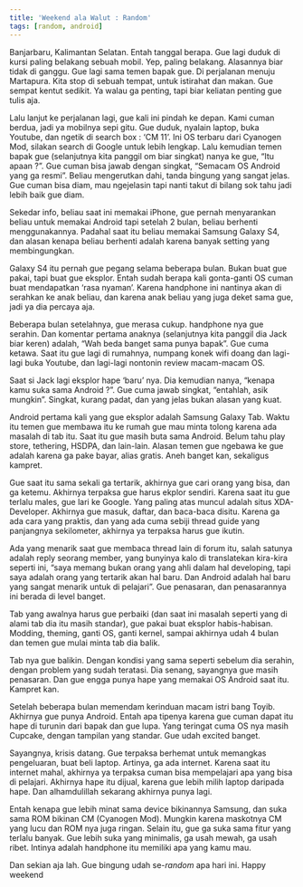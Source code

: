 ```yaml
---
title: 'Weekend ala Walut : Random'
tags: [random, android]
---
```

Banjarbaru, Kalimantan Selatan. Entah tanggal berapa. Gue lagi duduk di kursi paling belakang sebuah mobil. Yep, paling belakang. Alasannya biar tidak di ganggu. Gue lagi sama temen bapak gue. Di perjalanan menuju Martapura. Kita stop di sebuah tempat, untuk istirahat dan makan. Gue sempat kentut sedikit. Ya walau ga penting, tapi biar keliatan penting gue tulis aja.

Lalu lanjut ke perjalanan lagi, gue kali ini pindah ke depan. Kami cuman berdua, jadi ya mobilnya sepi gitu. Gue duduk, nyalain laptop, buka Youtube, dan ngetik di search box : ‘CM 11’. Ini OS terbaru dari Cyanogen Mod, silakan search di Google untuk lebih lengkap. Lalu kemudian temen bapak gue (selanjutnya kita panggil om biar singkat) nanya ke gue, “Itu apaan ?”. Gue cuman bisa jawab dengan singkat, “Semacam OS Android yang ga resmi”. Beliau mengerutkan dahi, tanda bingung yang sangat jelas. Gue cuman bisa diam, mau ngejelasin tapi nanti takut di bilang sok tahu jadi lebih baik gue diam.

Sekedar info, beliau saat ini memakai iPhone, gue pernah menyarankan beliau untuk memakai Android tapi setelah 2 bulan, beliau berhenti menggunakannya. Padahal saat itu beliau memakai Samsung Galaxy S4, dan alasan kenapa beliau berhenti adalah karena banyak setting yang membingungkan.

Galaxy S4 itu pernah gue pegang selama beberapa bulan. Bukan buat gue pakai, tapi buat gue eksplor. Entah sudah berapa kali gonta-ganti OS cuman buat mendapatkan ‘rasa nyaman’. Karena handphone ini nantinya akan di serahkan ke anak beliau, dan karena anak beliau yang juga deket sama gue, jadi ya dia percaya aja.

Beberapa bulan setelahnya, gue merasa cukup. handphone nya gue serahin. Dan komentar pertama anaknya (selanjutnya kita panggil dia Jack biar keren) adalah, “Wah beda banget sama punya bapak”. Gue cuma ketawa. Saat itu gue lagi di rumahnya, numpang konek wifi doang dan lagi-lagi buka Youtube, dan lagi-lagi nontonin review macam-macam OS.

Saat si Jack lagi eksplor hape ‘baru’ nya. Dia kemudian nanya, “kenapa kamu suka sama Android ?”. Gue cuma jawab singkat, “entahlah, asik mungkin”. Singkat, kurang padat, dan yang jelas bukan alasan yang kuat.

Android pertama kali yang gue eksplor adalah Samsung Galaxy Tab. Waktu itu temen gue membawa itu ke rumah gue mau minta tolong karena ada masalah di tab itu. Saat itu gue masih buta sama Android. Belum tahu play store, tethering, HSDPA, dan lain-lain. Alasan temen gue ngebawa ke gue adalah karena ga pake bayar, alias gratis. Aneh banget kan, sekaligus kampret.

Gue saat itu sama sekali ga tertarik, akhirnya gue cari orang yang bisa, dan ga ketemu. Akhirnya terpaksa gue harus ekplor sendiri. Karena saat itu gue terlalu males, gue lari ke Google. Yang paling atas muncul adalah situs XDA-Developer. Akhirnya gue masuk, daftar, dan baca-baca disitu. Karena ga ada cara yang praktis, dan yang ada cuma sebiji thread guide yang panjangnya sekilometer, akhirnya ya terpaksa harus gue ikutin.

Ada yang menarik saat gue membaca thread lain di forum itu, salah satunya adalah reply seorang member, yang bunyinya kalo di translatekan kira-kira seperti ini, “saya memang bukan orang yang ahli dalam hal developing, tapi saya adalah orang yang tertarik akan hal baru. Dan Android adalah hal baru yang sangat menarik untuk di pelajari”. Gue penasaran, dan penasarannya ini berada di level banget.

Tab yang awalnya harus gue perbaiki (dan saat ini masalah seperti yang di alami tab dia itu masih standar), gue pakai buat eksplor habis-habisan. Modding, theming, ganti OS, ganti kernel, sampai akhirnya udah 4 bulan dan temen gue mulai minta tab dia balik. 

Tab nya gue balikin. Dengan kondisi yang sama seperti sebelum dia serahin, dengan problem yang sudah teratasi. Dia senang, sayangnya gue masih penasaran. Dan gue engga punya hape yang memakai OS Android saat itu. Kampret kan.

Setelah beberapa bulan memendam kerinduan macam istri bang Toyib. Akhirnya gue punya Android. Entah apa tipenya karena gue cuman dapat itu hape di turunin dari bapak dan gue lupa. Yang teringat cuma OS nya masih Cupcake, dengan tampilan yang standar. Gue udah excited banget.

Sayangnya, krisis datang. Gue terpaksa berhemat untuk memangkas pengeluaran, buat beli laptop. Artinya, ga ada internet. Karena saat itu internet mahal, akhirnya ya terpaksa cuman bisa mempelajari apa yang bisa di pelajari. Akhirnya hape itu dijual, karena gue lebih milih laptop daripada hape. Dan alhamdulillah sekarang akhirnya punya lagi.

Entah kenapa gue lebih minat sama device bikinannya Samsung, dan suka sama ROM bikinan CM (Cyanogen Mod). Mungkin karena maskotnya CM yang lucu dan ROM nya juga ringan. Selain itu, gue ga suka sama fitur yang terlalu banyak. Gue lebih suka yang minimalis, ga usah mewah, ga usah ribet. Intinya adalah handphone itu memiliki apa yang kamu mau.

Dan sekian aja lah. Gue bingung udah se-*random* apa hari ini. Happy weekend
